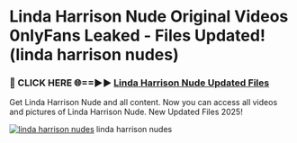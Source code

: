 # Linda Harrison Nude Original Videos 0nlyFans Leaked - Files Updated! (linda harrison nudes)

<h3>🔴 CLICK HERE 🌐==►► <a href="https://tinyurl.com/2p9ay9w9" rel="nofollow">Linda Harrison Nude Updated Files</a></h3>

Get Linda Harrison Nude and all content. Now you can access all videos and pictures of Linda Harrison Nude. New Updated Files 2025!

[![linda harrison nudes](https://i.imgur.com/KQgVmj3.gif)](https://tinyurl.com/2p9ay9w9)
linda harrison nudes